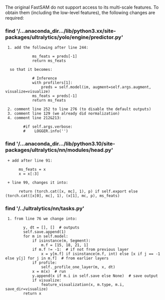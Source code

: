 
The original FastSAM do not support access to its multi-scale features. To obtain them (including the low-level features),
the following changes are required:

### find '/...anaconda_dir.../lib/python3.xx/site-packages/ultralytics/yolo/engine/predictor.py'
     1. add the following after line 244:
```
            ms_feats = preds[-1]
            return ms_feats
```
        
      so that it becomes:
      
```   
            # Inference
            with profilers[1]:
                preds = self.model(im, augment=self.args.augment, visualize=visualize)
            ms_feats = preds[-1]
            return ms_feats
```
            
     2. comment line 252 to line 276 (to disable the default outputs)
     3. comment line 129 (we already did normalization)
     4. comment line 212&213:
     
```
        #if self.args.verbose:
        #    LOGGER.info('')
```
   
### find '/...anaconda_dir.../lib/python3.10/site-packages/ultralytics/nn/modules/head.py'
     + add after line 91:   
```
      ms_feats = x
      x = x[:3]
```
      
     + line 99, changes it into:
     
```
      return (torch.cat([x, mc], 1), p) if self.export else (torch.cat([x[0], mc], 1), (x[1], mc, p), ms_feats)
```

### find '/../ultralytics/nn/tasks.py'
     1. from line 76 we change into:

```
        y, dt = [], []  # outputs
        self.save.append(1)
        for m in self.model:
            if isinstance(m, Segment):
                m.f = [15, 18, 21, 1]
            if m.f != -1:  # if not from previous layer
                x = y[m.f] if isinstance(m.f, int) else [x if j == -1 else y[j] for j in m.f]  # from earlier layers
            if profile:
                self._profile_one_layer(m, x, dt)
            x = m(x)  # run
            y.append(x if m.i in self.save else None)  # save output
            if visualize:
                feature_visualization(x, m.type, m.i, save_dir=visualize)
        return x
```

